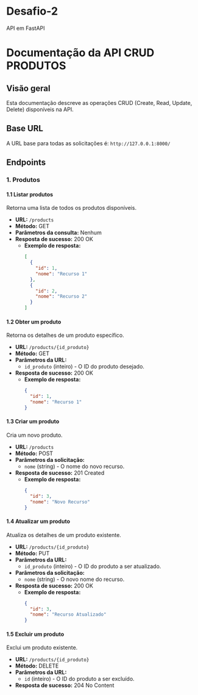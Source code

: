 # Desafio-2
API em FastAPI

# Documentação da API CRUD PRODUTOS

## Visão geral
Esta documentação descreve as operações CRUD (Create, Read, Update, Delete) disponíveis na API.

## Base URL
A URL base para todas as solicitações é: `http://127.0.0.1:8000/`

## Endpoints

### 1. Produtos

#### 1.1 Listar produtos
Retorna uma lista de todos os produtos disponíveis.

- **URL:** `/products`
- **Método:** GET
- **Parâmetros da consulta:** Nenhum
- **Resposta de sucesso:** 200 OK
  - **Exemplo de resposta:**
    ```json
    [
      {
        "id": 1,
        "nome": "Recurso 1"
      },
      {
        "id": 2,
        "nome": "Recurso 2"
      }
    ]
    ```

#### 1.2 Obter um produto
Retorna os detalhes de um produto específico.

- **URL:** `/products/{id_produto}`
- **Método:** GET
- **Parâmetros da URL:**
  - `id_produto` (inteiro) - O ID do produto desejado.
- **Resposta de sucesso:** 200 OK
  - **Exemplo de resposta:**
    ```json
    {
      "id": 1,
      "nome": "Recurso 1"
    }
    ```

#### 1.3 Criar um produto
Cria um novo produto.

- **URL:** `/products`
- **Método:** POST
- **Parâmetros da solicitação:**
  - `nome` (string) - O nome do novo recurso.
- **Resposta de sucesso:** 201 Created
  - **Exemplo de resposta:**
    ```json
    {
      "id": 3,
      "nome": "Novo Recurso"
    }
    ```

#### 1.4 Atualizar um produto
Atualiza os detalhes de um produto existente.

- **URL:** `/products/{id_produto}`
- **Método:** PUT
- **Parâmetros da URL:**
  - `id_produto` (inteiro) - O ID do produto a ser atualizado.
- **Parâmetros da solicitação:**
  - `nome` (string) - O novo nome do recurso.
- **Resposta de sucesso:** 200 OK
  - **Exemplo de resposta:**
    ```json
    {
      "id": 3,
      "nome": "Recurso Atualizado"
    }
    ```

#### 1.5 Excluir um produto
Exclui um produto existente.

- **URL:** `/products/{id_produto}`
- **Método:** DELETE
- **Parâmetros da URL:**
  - `id` (inteiro) - O ID do produto a ser excluído.
- **Resposta de sucesso:** 204 No Content
